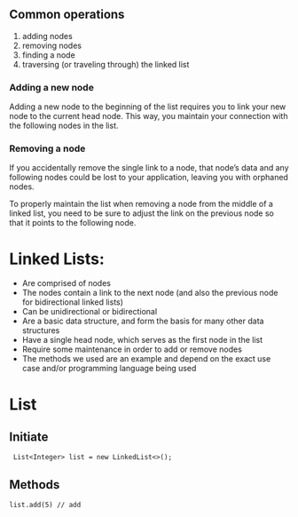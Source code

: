 ## Common operations
1. adding nodes
2. removing nodes
3. finding a node
4. traversing (or traveling through) the linked list

### Adding a new node
Adding a new node to the beginning of the list requires you to link your new node to the current head node. This way, you maintain your connection with the following nodes in the list.

### Removing a node
If you accidentally remove the single link to a node, that node’s data and any following nodes could be lost to your application, leaving you with orphaned nodes.

To properly maintain the list when removing a node from the middle of a linked list, you need to be sure to adjust the link on the previous node so that it points to the following node.

# Linked Lists:

- Are comprised of nodes
- The nodes contain a link to the next node (and also the previous node for bidirectional linked lists)
- Can be unidirectional or bidirectional
- Are a basic data structure, and form the basis for many other data structures
- Have a single head node, which serves as the first node in the list
- Require some maintenance in order to add or remove nodes
- The methods we used are an example and depend on the exact use case and/or programming language being used

# List
## Initiate
` List<Integer> list = new LinkedList<>();`
## Methods
```
list.add(5) // add
```